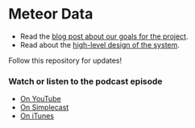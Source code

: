 # Meteor Data

- Read the [blog post about our goals for the project](http://info.meteor.com/blog/reactive-graphql). 
- Read about the [high-level design of the system](design/high-level-reactivity.md).

Follow this repository for updates!

### Watch or listen to the podcast episode

- [On YouTube](https://www.youtube.com/watch?v=g7Uy1pcODTk)
- [On Simplecast](https://transmission.simplecast.fm/2)
- [On iTunes](https://itunes.apple.com/us/podcast/transmission/id1078456050?mt=2)
